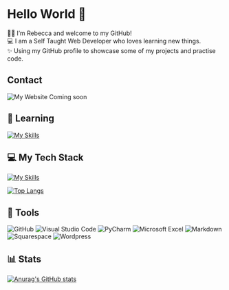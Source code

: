 # Hello World 👋
🙋‍♀‍ I’m Rebecca and welcome to my GitHub!  
💻 I am a Self Taught Web Developer who loves learning new things.  
✨ Using my GitHub profile to showcase some of my projects and practise code.

## Contact
![My Website](https://img.shields.io/badge/website-000000?style=for-the-badge&logo=About.me&logoColor=white) Coming soon

  
## 🌱 Learning
[![My Skills](https://skillicons.dev/icons?i=python)](https://skillicons.dev)

  
## 💻 My Tech Stack

[![My Skills](https://skillicons.dev/icons?i=js,html,css,sass,tailwind,bootstrap,mysql,git,bash&perline=9)](https://skillicons.dev)


[![Top Langs](https://github-readme-stats.vercel.app/api/top-langs/?username=rclarkeweb&hide_progress=true&langs_count=6)](https://github.com/anuraghazra/github-readme-stats)


## 🧰 Tools
![GitHub](https://camo.githubusercontent.com/cca71357fe98ec5f8cd6ebab9044ad2901f4b64ebda379ac81608ed9f1caa1a0/68747470733a2f2f696d672e736869656c64732e696f2f7374617469632f76313f7374796c653d666f722d7468652d6261646765266d6573736167653d47697448756226636f6c6f723d313831373137266c6f676f3d476974487562266c6f676f436f6c6f723d464646464646266c6162656c3d) ![Visual Studio Code](https://img.shields.io/badge/Visual%20Studio%20Code-0078d7.svg?style=for-the-badge&logo=visual-studio-code&logoColor=white) ![PyCharm](https://img.shields.io/badge/pycharm-%23000000.svg?style=for-the-badge&logo=pycharm&logoColor=white) ![Microsoft Excel](https://img.shields.io/badge/Microsoft_Excel-217346?style=for-the-badge&logo=microsoft-excel&logoColor=white) ![Markdown](https://img.shields.io/badge/markdown-%23000000.svg?style=for-the-badge&logo=markdown&logoColor=white) ![Squarespace](https://camo.githubusercontent.com/ae377087036c11041fe207eecab3a1c2588ad9d4d27768a2d2ab73c4341907f5/68747470733a2f2f696d672e736869656c64732e696f2f7374617469632f76313f7374796c653d666f722d7468652d6261646765266d6573736167653d537175617265737061636526636f6c6f723d303030303030266c6f676f3d5371756172657370616365266c6f676f436f6c6f723d464646464646266c6162656c3d) ![Wordpress](https://camo.githubusercontent.com/2943f0d0ea94547e106bc8d4f6208186d826c30ce4526b1d617b3ba5482ec38f/68747470733a2f2f696d672e736869656c64732e696f2f7374617469632f76313f7374796c653d666f722d7468652d6261646765266d6573736167653d576f7264507265737326636f6c6f723d323137353942266c6f676f3d576f72645072657373266c6f676f436f6c6f723d464646464646266c6162656c3d) 

## 📊 Stats
[![Anurag's GitHub stats](https://github-readme-stats.vercel.app/api?username=rclarkeweb&theme=buefy&show_icons=true)](https://github.com/anuraghazra/github-readme-stats)
